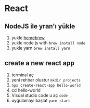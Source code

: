 # React

## NodeJS ile yran'ı yükle

1. yukle [homebrew](https://brew.sh/index_tr)
2. yukle node js with `brew install node`
3. yukle yarn `brew install yarn`

## create a new react app

1. terminal aç
2. yeni rehber olustur `mkdir projects`
3. `npx create-react-app hello-world`
4. cd hello-world
5. Visual studio code u aç `code .`
6. uygulamayi başlat `yarn start`
